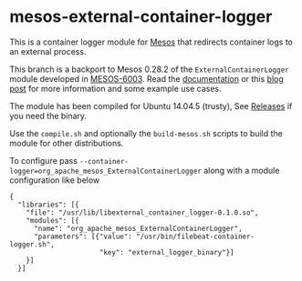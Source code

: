 # mesos-external-container-logger

This is a container logger module for [Mesos](http://mesos.apache.org/)
that redirects container logs to an external process.

This branch is a backport to Mesos 0.28.2 of the `ExternalContainerLogger` module
developed in
[MESOS-6003](https://issues.apache.org/jira/browse/MESOS-6003).
Read the [documentation](https://reviews.apache.org/r/51258/) or this
[blog post](https://wjoel.com/posts/mesos-container-log-forwarding-with-filebeat.html)
for more information and some example use cases.

The module has been compiled for Ubuntu 14.04.5 (trusty), See [Releases](https://github.com/r4um/mesos-external-container-logger/releases) if you need the binary. 

Use the `compile.sh` and optionally the `build-mesos.sh` scripts to build the module for other distributions.

To configure pass `--container-logger=org_apache_mesos_ExternalContainerLogger` along with a module
configuration like below


```
{
  "libraries": [{
    "file": "/usr/lib/libexternal_container_logger-0.1.0.so",
    "modules": [{
      "name": "org_apache_mesos_ExternalContainerLogger",
      "parameters": [{"value": "/usr/bin/filebeat-container-logger.sh",
                      "key": "external_logger_binary"}]
    }]
  }]
```
